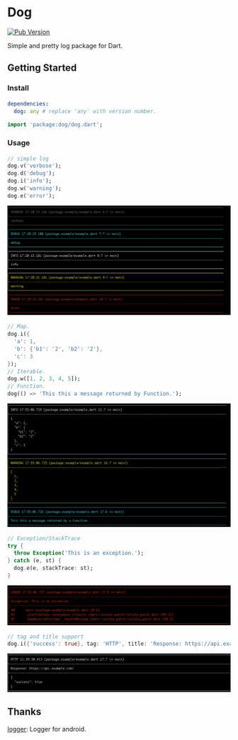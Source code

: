 # Dog

[![Pub Version](https://img.shields.io/pub/v/dog)](https://pub.dev/packages/dog)

Simple and pretty log package for Dart.

## Getting Started

### Install

```yaml
dependencies:
  dog: any # replace 'any' with version number.
```

```dart
import 'package:dog/dog.dart';
```

### Usage

```dart
// simple log
dog.v('verbose');
dog.d('debug');
dog.i('info');
dog.w('warning');
dog.e('error');
```
![](art/1.png)

```dart
// Map.
dog.i({
  'a': 1,
  'b': {'b1': '2', 'b2': '2'},
  'c': 3
});
// Iterable.
dog.w([1, 2, 3, 4, 5]);
// Function.
dog(() => 'This this a message returned by Function.');
```
![](art/2.png)

```dart
// Exception/StackTrace
try {
  throw Exception('This is an exception.');
} catch (e, st) {
  dog.e(e, stackTrace: st);
}
```
![](art/3.png)

```dart
// tag and title support
dog.i({'success': true}, tag: 'HTTP', title: 'Response: https://api.example.com/');
```
![](art/4.png)

## Thanks

[logger](https://github.com/orhanobut/logger): Logger for android.

